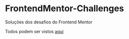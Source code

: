 # FrontendMentor-Challenges

Soluções dos desafios do Frontend Mentor

Todos podem ser vistos [aqui](https://competent-lumiere-bdfbae.netlify.app/)

